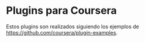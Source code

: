# Plugins para Coursera

Estos plugins son realizados siguiendo los ejemplos de <https://github.com/coursera/plugin-examples>.
